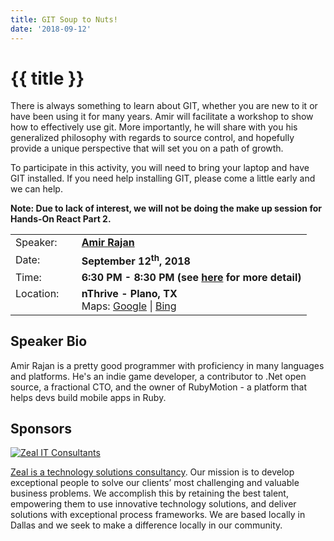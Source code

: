```yaml
---
title: GIT Soup to Nuts!
date: '2018-09-12'
---
```

# {{ title }}

There is always something to learn about GIT, whether you are new to it or have been using it for many years. Amir will facilitate a workshop to show how to effectively use git. More importantly, he will share with you his generalized philosophy with regards to source control, and hopefully provide a unique perspective that will set you on a path of growth.

To participate in this activity, you will need to bring your laptop and have GIT installed. If you need help installing GIT, please come a little early and we can help.

**Note: Due to lack of interest, we will not be doing the make up session for Hands-On React Part 2.**

  

<table><tbody><tr><td>Speaker:</td><td>&nbsp;</td><td><b><a title="Amir Rajan" target="_blank" href="https://twitter.com/amirrajan">Amir Rajan</a></b></td></tr><tr><td>Date:</td><td>&nbsp;</td><td><b>September 12<sup>th</sup>, 2018</b></td></tr><tr><td valign="top">Time:</td><td>&nbsp;</td><td><b>6:30 PM - 8:30 PM (see <a title="Location" href="../../location/index.html">here</a> for more detail)</b></td></tr><tr><td valign="top">Location:</td><td>&nbsp;</td><td><b>nThrive - Plano, TX</b><br>Maps: <a title="Google" target="_blank" href="https://goo.gl/maps/1OyNE">Google</a> | <a title="Bing" target="_blank" href="http://binged.it/1afBEJ9">Bing</a></td></tr></tbody></table>

  

## Speaker Bio

Amir Rajan is a pretty good programmer with proficiency in many languages and platforms. He's an indie game developer, a contributor to .Net open source, a fractional CTO, and the owner of RubyMotion - a platform that helps devs build mobile apps in Ruby.

## Sponsors

  
[![Zeal IT Consultants](https://www.zealitconsultants.com/img/core-img/logo-v2.png)](https://www.zealitconsultants.com/)

[Zeal is a technology solutions consultancy](https://www.zealitconsultants.com/). Our mission is to develop exceptional people to solve our clients’ most challenging and valuable business problems. We accomplish this by retaining the best talent, empowering them to use innovative technology solutions, and deliver solutions with exceptional process frameworks. We are based locally in Dallas and we seek to make a difference locally in our community.
    
